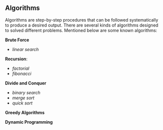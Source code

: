 ## Algorithms
Algorithms are step-by-step procedures that can be followed systematically to produce a desired output. There are several kinds of algorithms designed to solved different problems. Mentioned below are some known algorithms:

**Brute Force**
- _linear search_

**Recursion**:
- _factorial_
- _fibonacci_

**Divide and Conquer**
- _binary search_
- _merge sort_
- _quick sort_

**Greedy Algorithms**

**Dynamic Programming**

